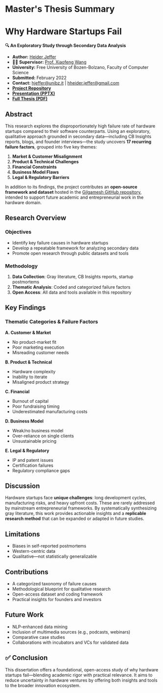 # Master's Thesis Summary
# Why Hardware Startups Fail

**🔍 An Exploratory Study through Secondary Data Analysis**

* **Author:**  [Heider Jeffer](https://github.com/HeiderJeffer)
* 👩‍🏫 **Supervisor:** [Prof. Xiaofeng Wang](https://www.unibz.it/en/faculties/engineering/academic-staff/person/31445-xiaofeng-wang)
* **University:** Free University of Bozen-Bolzano, Faculty of Computer Science
* **Submitted:** February 2022
* **Contact:** [hjeffer@unibz.it](mailto:hjeffer@unibz.it) | [hheider.jeffer@gmail.com](mailto:hheider.jeffer@gmail.com)
* **[Project Repository](https://github.com/HeiderJeffer/Gilgamesh)**
* **[Presentation (PPTX)](https://github.com/HeiderJeffer/Gilgamesh/files/8622357/Why.Hardware.Startups.Fail.pptx)**
* **[Full Thesis (PDF)](https://drive.google.com/file/d/1bZvNbYk2SI09rM9WKZpv-oSZDr06BuSe/view?usp=sharing)**


## Abstract

This research explores the disproportionately high failure rate of hardware startups compared to their software counterparts. Using an exploratory, qualitative approach grounded in secondary data—including CB Insights reports, blogs, and founder interviews—the study uncovers **17 recurring failure factors**, grouped into five key themes:

1. **Market & Customer Misalignment**
2. **Product & Technical Challenges**
3. **Financial Constraints**
4. **Business Model Flaws**
5. **Legal & Regulatory Barriers**

In addition to its findings, the project contributes an **open-source framework and dataset** hosted in the [Gilgamesh GitHub repository](https://github.com/HeiderJeffer/Gilgamesh), intended to support future academic and entrepreneurial work in the hardware domain.



## Research Overview

### Objectives

* Identify key failure causes in hardware startups
* Develop a repeatable framework for analyzing secondary data
* Promote open research through public datasets and tools

### Methodology

1. **Data Collection**: Gray literature, CB Insights reports, startup postmortems
2. **Thematic Analysis**: Coded and categorized failure factors
3. **Open Access**: All data and tools available in this repository



## Key Findings

### **Thematic Categories & Failure Factors**

**A. Customer & Market**

* No product-market fit
* Poor marketing execution
* Misreading customer needs

**B. Product & Technical**

* Hardware complexity
* Inability to iterate
* Misaligned product strategy

**C. Financial**

* Burnout of capital
* Poor fundraising timing
* Underestimated manufacturing costs

**D. Business Model**

* Weak/no business model
* Over-reliance on single clients
* Unsustainable pricing

**E. Legal & Regulatory**

* IP and patent issues
* Certification failures
* Regulatory compliance gaps



## Discussion

Hardware startups face **unique challenges**: long development cycles, manufacturing risks, and heavy upfront costs. These are rarely addressed by mainstream entrepreneurial frameworks. By systematically synthesizing gray literature, this work provides actionable insights and a **replicable research method** that can be expanded or adapted in future studies.



## Limitations

* Biases in self-reported postmortems
* Western-centric data
* Qualitative—not statistically generalizable



## Contributions

* A categorized taxonomy of failure causes
* Methodological blueprint for qualitative research
* Open-access dataset and coding framework
* Practical insights for founders and investors



## Future Work

* NLP-enhanced data mining
* Inclusion of multimedia sources (e.g., podcasts, webinars)
* Comparative case studies
* Collaborations with incubators and VCs for validated data



## ✅ Conclusion

This dissertation offers a foundational, open-access study of why hardware startups fail—blending academic rigor with practical relevance. It aims to reduce uncertainty in hardware ventures by offering both insights and tools to the broader innovation ecosystem.
